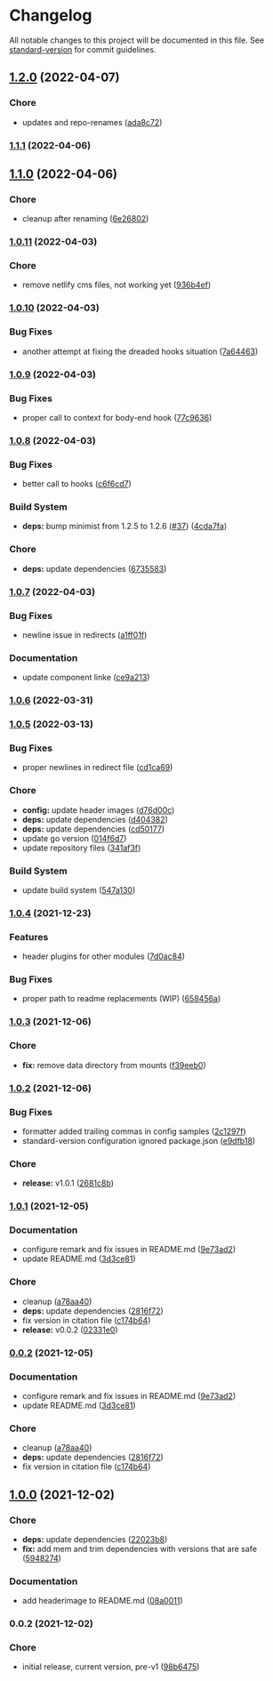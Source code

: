 # Changelog

All notable changes to this project will be documented in this file. See [standard-version](https://github.com/conventional-changelog/standard-version) for commit guidelines.

## [1.2.0](https://github.com/davidsneighbour/hugo-netlification/compare/v1.1.1...v1.2.0) (2022-04-07)


### Chore

* updates and repo-renames ([ada8c72](https://github.com/davidsneighbour/hugo-netlification/commit/ada8c727aabc051ba5540c3c24cb14a0bb9315c9))

### [1.1.1](https://github.com/davidsneighbour/hugo-netlification/compare/v1.1.0...v1.1.1) (2022-04-06)

## [1.1.0](https://github.com/davidsneighbour/hugo-netlification/compare/v1.0.11...v1.1.0) (2022-04-06)


### Chore

* cleanup after renaming ([6e26802](https://github.com/davidsneighbour/hugo-netlification/commit/6e26802c87a76ad6e2eb6591aacf9795cda3c1b3))

### [1.0.11](https://github.com/davidsneighbour/hugo-netlification/compare/v1.0.10...v1.0.11) (2022-04-03)


### Chore

* remove netlify cms files, not working yet ([936b4ef](https://github.com/davidsneighbour/hugo-netlification/commit/936b4efc83e3dacb09d319f7fc6dc4f32698cd56))

### [1.0.10](https://github.com/davidsneighbour/hugo-netlification/compare/v1.0.9...v1.0.10) (2022-04-03)


### Bug Fixes

* another attempt at fixing the dreaded hooks situation ([7a64463](https://github.com/davidsneighbour/hugo-netlification/commit/7a644633ede45e5341d4ec918569c86bfab3275b))

### [1.0.9](https://github.com/davidsneighbour/hugo-netlification/compare/v1.0.8...v1.0.9) (2022-04-03)


### Bug Fixes

* proper call to context for body-end hook ([77c9636](https://github.com/davidsneighbour/hugo-netlification/commit/77c9636efdb160da7c136c9c6eade1c621173f0d))

### [1.0.8](https://github.com/davidsneighbour/hugo-netlification/compare/v1.0.7...v1.0.8) (2022-04-03)


### Bug Fixes

* better call to hooks ([c6f6cd7](https://github.com/davidsneighbour/hugo-netlification/commit/c6f6cd719f8651851606d1edcf5f24768cb98f78))


### Build System

* **deps:** bump minimist from 1.2.5 to 1.2.6 ([#37](https://github.com/davidsneighbour/hugo-netlification/issues/37)) ([4cda7fa](https://github.com/davidsneighbour/hugo-netlification/commit/4cda7faa094b4852827d432cbfc0b7691b0066c9))


### Chore

* **deps:** update dependencies ([6735583](https://github.com/davidsneighbour/hugo-netlification/commit/6735583d88e23cbb0bb82cd43da833dcd56bca0a))

### [1.0.7](https://github.com/davidsneighbour/hugo-netlification/compare/v1.0.6...v1.0.7) (2022-04-03)


### Bug Fixes

* newline issue in redirects ([a1ff01f](https://github.com/davidsneighbour/hugo-netlification/commit/a1ff01fc4bf85c7c52297ef59c9d9888acb8308f))


### Documentation

* update component linke ([ce9a213](https://github.com/davidsneighbour/hugo-netlification/commit/ce9a2134a7d9cb2770f92eaa14ec7d615d23ee8b))

### [1.0.6](https://github.com/davidsneighbour/hugo-netlification/compare/v1.0.5...v1.0.6) (2022-03-31)

### [1.0.5](https://github.com/davidsneighbour/hugo-netlification/compare/v1.0.4...v1.0.5) (2022-03-13)


### Bug Fixes

* proper newlines in redirect file ([cd1ca69](https://github.com/davidsneighbour/hugo-netlification/commit/cd1ca691d08eb2ed96117f437326db55476f09b8))


### Chore

* **config:** update header images ([d76d00c](https://github.com/davidsneighbour/hugo-netlification/commit/d76d00c6cb6eb1588be3a796ba63d9f47b8bdd48))
* **deps:** update dependencies ([d404382](https://github.com/davidsneighbour/hugo-netlification/commit/d4043825240624cd865b9e092f9df1a5f360bd02))
* **deps:** update dependencies ([cd50177](https://github.com/davidsneighbour/hugo-netlification/commit/cd50177c2ea579b259e130c1d1dfef5453146547))
* update go version ([014f6d7](https://github.com/davidsneighbour/hugo-netlification/commit/014f6d76f9aa524167db7903ce6b976a9fe46301))
* update repository files ([341af3f](https://github.com/davidsneighbour/hugo-netlification/commit/341af3fdaabd2340e7aa37a28339c5f791334438))


### Build System

* update build system ([547a130](https://github.com/davidsneighbour/hugo-netlification/commit/547a1304584cc35201a213fdde91e1e985308f4e))

### [1.0.4](https://github.com/davidsneighbour/hugo-netlification/compare/v1.0.3...v1.0.4) (2021-12-23)


### Features

* header plugins for other modules ([7d0ac84](https://github.com/davidsneighbour/hugo-netlification/commit/7d0ac84bbf2f457429eaabccc2886f99b8454cae))


### Bug Fixes

* proper path to readme replacements (WIP) ([658456a](https://github.com/davidsneighbour/hugo-netlification/commit/658456a40d2011b961f9fc4c97ec8548c5555396))

### [1.0.3](https://github.com/davidsneighbour/hugo-netlification/compare/v1.0.2...v1.0.3) (2021-12-06)


### Chore

* **fix:** remove data directory from mounts ([f39eeb0](https://github.com/davidsneighbour/hugo-netlification/commit/f39eeb047a5833d1961633aca0928f41ba96473c))

### [1.0.2](https://github.com/davidsneighbour/hugo-netlification/compare/v1.0.1...v1.0.2) (2021-12-06)


### Bug Fixes

* formatter added trailing commas in config samples ([2c1297f](https://github.com/davidsneighbour/hugo-netlification/commit/2c1297f632661a3a94bce3e1323e7ec39df98e48))
* standard-version configuration ignored package.json ([e9dfb18](https://github.com/davidsneighbour/hugo-netlification/commit/e9dfb18d552c4ca52b6a942eb3f23a1678654ff6))


### Chore

* **release:** v1.0.1 ([2681c8b](https://github.com/davidsneighbour/hugo-netlification/commit/2681c8bafe20128006498ef4c510623e68a4b9b2))

### [1.0.1](https://github.com/davidsneighbour/hugo-netlification/compare/v1.0.0...v1.0.1) (2021-12-05)


### Documentation

* configure remark and fix issues in README.md ([9e73ad2](https://github.com/davidsneighbour/hugo-netlification/commit/9e73ad26fab2d0d304a1ba0c5be328f48e69a22b))
* update README.md ([3d3ce81](https://github.com/davidsneighbour/hugo-netlification/commit/3d3ce810b239094b10b24b067219d2194ea09a8d))


### Chore

* cleanup ([a78aa40](https://github.com/davidsneighbour/hugo-netlification/commit/a78aa4067ece8bb5d02a79217ba8e2c739314a30))
* **deps:** update dependencies ([2816f72](https://github.com/davidsneighbour/hugo-netlification/commit/2816f720a9820bb03c116e5bace84eafd584b4b5))
* fix version in citation file ([c174b64](https://github.com/davidsneighbour/hugo-netlification/commit/c174b6478c2c5e588090b1d0ff056e4f812523cc))
* **release:** v0.0.2 ([02331e0](https://github.com/davidsneighbour/hugo-netlification/commit/02331e02c80a1302e97edab188a08b8477f0c124))

### [0.0.2](https://github.com/davidsneighbour/hugo-netlification/compare/v1.0.0...v0.0.2) (2021-12-05)


### Documentation

* configure remark and fix issues in README.md ([9e73ad2](https://github.com/davidsneighbour/hugo-netlification/commit/9e73ad26fab2d0d304a1ba0c5be328f48e69a22b))
* update README.md ([3d3ce81](https://github.com/davidsneighbour/hugo-netlification/commit/3d3ce810b239094b10b24b067219d2194ea09a8d))


### Chore

* cleanup ([a78aa40](https://github.com/davidsneighbour/hugo-netlification/commit/a78aa4067ece8bb5d02a79217ba8e2c739314a30))
* **deps:** update dependencies ([2816f72](https://github.com/davidsneighbour/hugo-netlification/commit/2816f720a9820bb03c116e5bace84eafd584b4b5))
* fix version in citation file ([c174b64](https://github.com/davidsneighbour/hugo-netlification/commit/c174b6478c2c5e588090b1d0ff056e4f812523cc))

## [1.0.0](https://github.com/davidsneighbour/hugo-netlification/compare/v0.0.2...v1.0.0) (2021-12-02)


### Chore

* **deps:** update dependencies ([22023b8](https://github.com/davidsneighbour/hugo-netlification/commit/22023b821fed68744b257d7ef274adcc99134ada))
* **fix:** add mem and trim dependencies with versions that are safe ([5948274](https://github.com/davidsneighbour/hugo-netlification/commit/59482741dec8fed90b91d3c3a16a393e58613b48))


### Documentation

* add headerimage to README.md ([08a0011](https://github.com/davidsneighbour/hugo-netlification/commit/08a0011c58148f881284fdd9a79a5d7731673f5e))

### 0.0.2 (2021-12-02)


### Chore

* initial release, current version, pre-v1 ([98b6475](https://github.com/davidsneighbour/hugo-netlification/commit/98b64757206d0a5a3eddbb76392217f56ef2d0bf))
